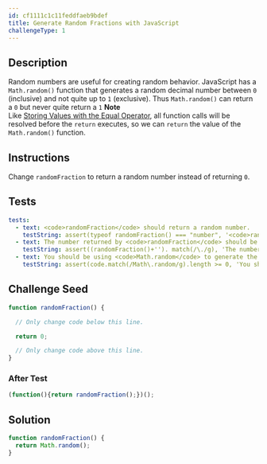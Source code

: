 ```yaml
---
id: cf1111c1c11feddfaeb9bdef
title: Generate Random Fractions with JavaScript
challengeType: 1
---
```


## Description
<section id='description'>
Random numbers are useful for creating random behavior.
JavaScript has a <code>Math.random()</code> function that generates a random decimal number between <code>0</code> (inclusive) and not quite up to <code>1</code> (exclusive). Thus <code>Math.random()</code> can return a <code>0</code> but never quite return a <code>1</code>
<strong>Note</strong><br>Like <a href='storing-values-with-the-assignment-operator' target='_blank'>Storing Values with the Equal Operator</a>, all function calls will be resolved before the <code>return</code> executes, so we can <code>return</code> the value of the <code>Math.random()</code> function.
</section>

## Instructions
<section id='instructions'>
Change <code>randomFraction</code> to return a random number instead of returning <code>0</code>.
</section>

## Tests
<section id='tests'>

```yml
tests:
  - text: <code>randomFraction</code> should return a random number.
    testString: assert(typeof randomFraction() === "number", '<code>randomFraction</code> should return a random number.');
  - text: The number returned by <code>randomFraction</code> should be a decimal.
    testString: assert((randomFraction()+''). match(/\./g), 'The number returned by <code>randomFraction</code> should be a decimal.');
  - text: You should be using <code>Math.random</code> to generate the random decimal number.
    testString: assert(code.match(/Math\.random/g).length >= 0, 'You should be using <code>Math.random</code> to generate the random decimal number.');

```

</section>

## Challenge Seed
<section id='challengeSeed'>

<div id='js-seed'>

```js
function randomFraction() {

  // Only change code below this line.

  return 0;

  // Only change code above this line.
}
```

</div>


### After Test
<div id='js-teardown'>

```js
(function(){return randomFraction();})();
```

</div>

</section>

## Solution
<section id='solution'>


```js
function randomFraction() {
  return Math.random();
}
```

</section>

